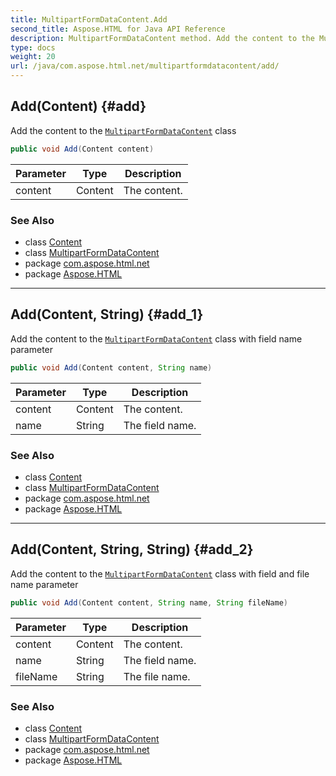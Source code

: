 ```yaml
---
title: MultipartFormDataContent.Add
second_title: Aspose.HTML for Java API Reference
description: MultipartFormDataContent method. Add the content to the MultipartFormDataContent class
type: docs
weight: 20
url: /java/com.aspose.html.net/multipartformdatacontent/add/
---
```

## Add(Content) {#add}

Add the content to the [`MultipartFormDataContent`](../) class

```java
public void Add(Content content)
```

| Parameter | Type | Description |
| --- | --- | --- |
| content | Content | The content. |

### See Also

* class [Content](../../content/)
* class [MultipartFormDataContent](../)
* package [com.aspose.html.net](../../../com.aspose.html.net/)
* package [Aspose.HTML](../../../)

---

## Add(Content, String) {#add_1}

Add the content to the [`MultipartFormDataContent`](../) class with field name parameter

```java
public void Add(Content content, String name)
```

| Parameter | Type | Description |
| --- | --- | --- |
| content | Content | The content. |
| name | String | The field name. |

### See Also

* class [Content](../../content/)
* class [MultipartFormDataContent](../)
* package [com.aspose.html.net](../../../com.aspose.html.net/)
* package [Aspose.HTML](../../../)

---

## Add(Content, String, String) {#add_2}

Add the content to the [`MultipartFormDataContent`](../) class with field and file name parameter

```java
public void Add(Content content, String name, String fileName)
```

| Parameter | Type | Description |
| --- | --- | --- |
| content | Content | The content. |
| name | String | The field name. |
| fileName | String | The file name. |

### See Also

* class [Content](../../content/)
* class [MultipartFormDataContent](../)
* package [com.aspose.html.net](../../../com.aspose.html.net/)
* package [Aspose.HTML](../../../)
